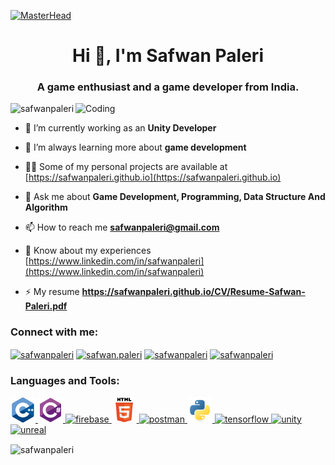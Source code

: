[![MasterHead]()]([https://giphy.com/gifs/dommespace-domme-space-programador-qgQUggAC3Pfv687qPC]())
<h1 align="center">Hi 👋, I'm Safwan Paleri</h1>
<h3 align="center">A game enthusiast and a game developer from India.</h3>
<img align="right" alt="Coding" width="400" src="https://camo.githubusercontent.com/c1dcb74cc1c1835b1d716f5051499a2814c683c806b15f04b0eba492863703e9/68747470733a2f2f63646e2e6472696262626c652e636f6d2f75736572732f3733303730332f73637265656e73686f74732f363538313234332f6176656e746f2e676966">

<p align="left"> <img src="https://komarev.com/ghpvc/?username=safwanpaleri&label=Profile%20views&color=0e75b6&style=flat" alt="safwanpaleri" /> </p>

- 🔭 I’m currently working as an **Unity Developer**

- 🌱 I’m always learning more about **game development**

- 👨‍💻 Some of my personal projects are available at [https://safwanpaleri.github.io](https://safwanpaleri.github.io)

- 💬 Ask me about **Game Development, Programming, Data Structure And Algorithm**

- 📫 How to reach me **safwanpaleri@gmail.com**

- 📄 Know about my experiences [https://www.linkedin.com/in/safwanpaleri](https://www.linkedin.com/in/safwanpaleri)

- ⚡ My resume **https://safwanpaleri.github.io/CV/Resume-Safwan-Paleri.pdf**

<h3 align="left">Connect with me:</h3>
<p align="left">
<a href="https://linkedin.com/in/safwanpaleri" target="blank"><img align="center" src="https://raw.githubusercontent.com/rahuldkjain/github-profile-readme-generator/master/src/images/icons/Social/linked-in-alt.svg" alt="safwanpaleri" height="30" width="40" /></a>
<a href="https://fb.com/safwan.paleri" target="blank"><img align="center" src="https://raw.githubusercontent.com/rahuldkjain/github-profile-readme-generator/master/src/images/icons/Social/facebook.svg" alt="safwan.paleri" height="30" width="40" /></a>
<a href="https://www.hackerrank.com/safwanpaleri" target="blank"><img align="center" src="https://raw.githubusercontent.com/rahuldkjain/github-profile-readme-generator/master/src/images/icons/Social/hackerrank.svg" alt="safwanpaleri" height="30" width="40" /></a>
<a href="https://www.hackerearth.com/safwanpaleri" target="blank"><img align="center" src="https://raw.githubusercontent.com/rahuldkjain/github-profile-readme-generator/master/src/images/icons/Social/hackerearth.svg" alt="safwanpaleri" height="30" width="40" /></a>
</p>

<h3 align="left">Languages and Tools:</h3>
<p align="left"> <a href="https://www.w3schools.com/cpp/" target="_blank" rel="noreferrer"> <img src="https://raw.githubusercontent.com/devicons/devicon/master/icons/cplusplus/cplusplus-original.svg" alt="cplusplus" width="40" height="40"/> </a> <a href="https://www.w3schools.com/cs/" target="_blank" rel="noreferrer"> <img src="https://raw.githubusercontent.com/devicons/devicon/master/icons/csharp/csharp-original.svg" alt="csharp" width="40" height="40"/> </a> <a href="https://firebase.google.com/" target="_blank" rel="noreferrer"> <img src="https://www.vectorlogo.zone/logos/firebase/firebase-icon.svg" alt="firebase" width="40" height="40"/> </a> <a href="https://www.w3.org/html/" target="_blank" rel="noreferrer"> <img src="https://raw.githubusercontent.com/devicons/devicon/master/icons/html5/html5-original-wordmark.svg" alt="html5" width="40" height="40"/> </a> <a href="https://postman.com" target="_blank" rel="noreferrer"> <img src="https://www.vectorlogo.zone/logos/getpostman/getpostman-icon.svg" alt="postman" width="40" height="40"/> </a> <a href="https://www.python.org" target="_blank" rel="noreferrer"> <img src="https://raw.githubusercontent.com/devicons/devicon/master/icons/python/python-original.svg" alt="python" width="40" height="40"/> </a> <a href="https://www.tensorflow.org" target="_blank" rel="noreferrer"> <img src="https://www.vectorlogo.zone/logos/tensorflow/tensorflow-icon.svg" alt="tensorflow" width="40" height="40"/> </a> <a href="https://unity.com/" target="_blank" rel="noreferrer"> <img src="https://www.vectorlogo.zone/logos/unity3d/unity3d-icon.svg" alt="unity" width="40" height="40"/> </a> <a href="https://unrealengine.com/" target="_blank" rel="noreferrer"> <img src="https://raw.githubusercontent.com/kenangundogan/fontisto/036b7eca71aab1bef8e6a0518f7329f13ed62f6b/icons/svg/brand/unreal-engine.svg" alt="unreal" width="40" height="40"/> </a> </p>

<p><img align="center" src="https://github-readme-stats.vercel.app/api/top-langs?username=safwanpaleri&show_icons=true&theme=tokyonight&locale=en&layout=compact" alt="safwanpaleri" /></p>
